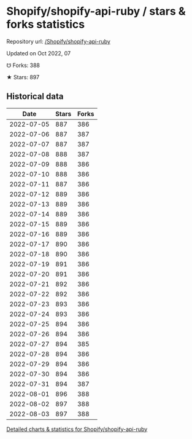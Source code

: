 # Shopify/shopify-api-ruby / stars & forks statistics

Repository url: [/Shopify/shopify-api-ruby](https://github.com/Shopify/shopify-api-ruby)

Updated on Oct 2022, 07

☋ Forks: 388

★ Stars: 897

## Historical data
| Date | Stars | Forks |
|------|-------|-------|
| 2022-07-05 | 887 | 386 | 
| 2022-07-06 | 887 | 387 | 
| 2022-07-07 | 887 | 387 | 
| 2022-07-08 | 888 | 387 | 
| 2022-07-09 | 888 | 386 | 
| 2022-07-10 | 888 | 386 | 
| 2022-07-11 | 887 | 386 | 
| 2022-07-12 | 889 | 386 | 
| 2022-07-13 | 889 | 386 | 
| 2022-07-14 | 889 | 386 | 
| 2022-07-15 | 889 | 386 | 
| 2022-07-16 | 889 | 386 | 
| 2022-07-17 | 890 | 386 | 
| 2022-07-18 | 890 | 386 | 
| 2022-07-19 | 891 | 386 | 
| 2022-07-20 | 891 | 386 | 
| 2022-07-21 | 892 | 386 | 
| 2022-07-22 | 892 | 386 | 
| 2022-07-23 | 893 | 386 | 
| 2022-07-24 | 893 | 386 | 
| 2022-07-25 | 894 | 386 | 
| 2022-07-26 | 894 | 386 | 
| 2022-07-27 | 894 | 385 | 
| 2022-07-28 | 894 | 386 | 
| 2022-07-29 | 894 | 386 | 
| 2022-07-30 | 894 | 386 | 
| 2022-07-31 | 894 | 387 | 
| 2022-08-01 | 896 | 388 | 
| 2022-08-02 | 897 | 388 | 
| 2022-08-03 | 897 | 388 | 


[Detailed charts & statistics for Shopify/shopify-api-ruby](https://reviewgithub.com/rep/Shopify/shopify-api-ruby)
